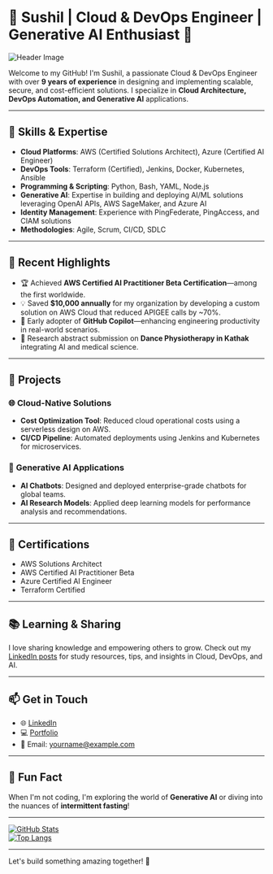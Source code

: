 # 🌟 Sushil | Cloud & DevOps Engineer | Generative AI Enthusiast 🌟

![Header Image](https://source.unsplash.com/1600x400/?technology,cloud) <!-- Replace with a custom header image if desired -->

Welcome to my GitHub! I'm Sushil, a passionate Cloud & DevOps Engineer with over **9 years of experience** in designing and implementing scalable, secure, and cost-efficient solutions. I specialize in **Cloud Architecture, DevOps Automation, and Generative AI** applications.

---

## 🧰 **Skills & Expertise**
- **Cloud Platforms**: AWS (Certified Solutions Architect), Azure (Certified AI Engineer)
- **DevOps Tools**: Terraform (Certified), Jenkins, Docker, Kubernetes, Ansible
- **Programming & Scripting**: Python, Bash, YAML, Node.js
- **Generative AI**: Expertise in building and deploying AI/ML solutions leveraging OpenAI APIs, AWS SageMaker, and Azure AI
- **Identity Management**: Experience with PingFederate, PingAccess, and CIAM solutions
- **Methodologies**: Agile, Scrum, CI/CD, SDLC

---

## 🚀 **Recent Highlights**
- 🏆 Achieved **AWS Certified AI Practitioner Beta Certification**—among the first worldwide.
- 💡 Saved **$10,000 annually** for my organization by developing a custom solution on AWS Cloud that reduced APIGEE calls by ~70%.
- 🔧 Early adopter of **GitHub Copilot**—enhancing engineering productivity in real-world scenarios.
- 🎯 Research abstract submission on **Dance Physiotherapy in Kathak** integrating AI and medical science.

---

## 📂 **Projects**
### 🌐 **Cloud-Native Solutions**
- **Cost Optimization Tool**: Reduced cloud operational costs using a serverless design on AWS.
- **CI/CD Pipeline**: Automated deployments using Jenkins and Kubernetes for microservices.

### 🧠 **Generative AI Applications**
- **AI Chatbots**: Designed and deployed enterprise-grade chatbots for global teams.
- **AI Research Models**: Applied deep learning models for performance analysis and recommendations.

---

## 🌟 **Certifications**
- AWS Solutions Architect
- AWS Certified AI Practitioner Beta
- Azure Certified AI Engineer
- Terraform Certified

---

## 📚 **Learning & Sharing**
I love sharing knowledge and empowering others to grow. Check out my [LinkedIn posts](https://www.linkedin.com/in/yourprofile) for study resources, tips, and insights in Cloud, DevOps, and AI.

---

## 📫 **Get in Touch**
- 🌐 [LinkedIn](https://www.linkedin.com/in/yourprofile)
- 💻 [Portfolio](https://yourportfolio.com) <!-- Replace with your portfolio link -->
- 📧 Email: yourname@example.com

---

## 🎨 **Fun Fact**
When I'm not coding, I'm exploring the world of **Generative AI** or diving into the nuances of **intermittent fasting**!

---

[![GitHub Stats](https://github-readme-stats.vercel.app/api?username=yourusername&show_icons=true&theme=radical)](https://github.com/yourusername)  
[![Top Langs](https://github-readme-stats.vercel.app/api/top-langs/?username=yourusername&layout=compact&theme=radical)](https://github.com/yourusername)

---

Let's build something amazing together! 🚀
